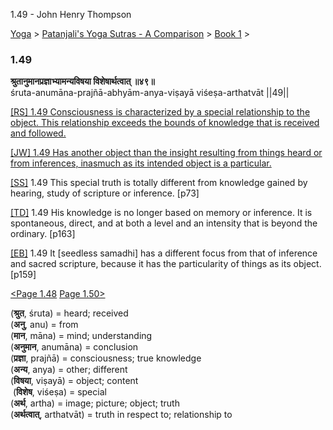 1.49 - John Henry Thompson 

[Yoga](../../../yoga.html)‎ > ‎[Patanjali's Yoga Sutras - A Comparison](../../patanjani.html)‎ > ‎[Book 1](../book-1.html)‎ > ‎

### 1.49

**श्रुतानुमानप्रज्ञाभ्यामन्यविषया विशेषार्थत्वात् ॥४९॥**  
śruta-anumāna-prajñā-abhyām-anya-viṣayā viśeṣa-arthatvāt ||49||  
  
  
[\[RS\] 1.49 Consciousness is characterized by a special relationship to the object. This relationship exceeds the bounds of knowledge that is received and followed.](http://www.ashtangayoga.info/philosophy/yoga-sutra-patanjali/chapter-1/item/shruta-anumana-prajna-abhyam-anya-vishaya/)  
  
[\[JW\] 1.49 Has another object than the insight resulting from things heard or from inferences, inasmuch as its intended object is a particular.](http://books.google.com/books?id=YzFImjtOxUwC&pg=PA94&ci=159%2C642%2C749%2C77&source=bookclip)  
  
[\[SS\]](http://www.amazon.com/Yoga-Sutras-Patanjali-Commentary-Satchidananda/dp/0932040381) 1.49 This special truth is totally different from knowledge gained by hearing, study of scripture or inference. \[p73\]  
  
[\[TD\]](http://www.amazon.com/Heart-Yoga-Developing-Personal-Practice/dp/089281764X/ref=sr_1_5?ie=UTF8&qid=1326228195&sr=8-5) 1.49 His knowledge is no longer based on memory or inference. It is spontaneous, direct, and at both a level and an intensity that is beyond the ordinary. \[p163\]  
  
[\[EB\]](http://www.amazon.com/Yoga-Sutras-Patanjali-Translation-Commentary/dp/0865477361/ref=sr_1_1?ie=UTF8&s=books&qid=1250508322&sr=1-1) 1.49 It \[seedless samadhi\] has a different focus from that of inference and sacred scripture, because it has the particularity of things as its object. \[p159\]  
  
  
[<Page 1.48](148.html)  [Page 1.50>](150.html)  

(**श्रुत**, śruta) = heard; received  
(**अनु**, anu) = from  
(**मान**, māna) = mind; understanding  
(**अनुमान**, anumāna) = conclusion  
(**प्रज्ञा**, prajñā) = consciousness; true knowledge  
(**अन्य**, anya) = other; different  
(**विषया**, viṣayā) = object; content  
 (**विशेष**, viśeṣa) = special  
(**अर्थ**, artha) = image; picture; object; truth  
(**अर्थत्वात्**, arthatvāt) = truth in respect to; relationship to

